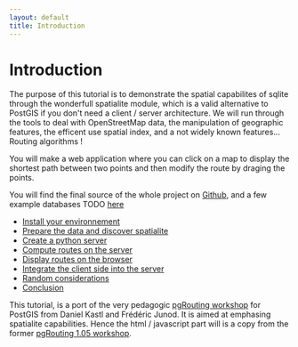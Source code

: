 ```yaml
---
layout: default
title: Introduction
---
```

Introduction
=========


The purpose of this tutorial is to demonstrate the spatial capabilites of sqlite through the wonderfull spatialite module, which is a valid alternative to PostGIS if you don't need a client / server architecture.
We will run through the tools to deal with OpenStreetMap data, the manipulation of geographic features, the efficent use spatial index, and a not widely known features... Routing algorithms !

You will make a web application where you can click on a map to display the shortest path between two points and then modify the route by draging the points.

You will find the final source of the whole project on [Github](http://www.github.com/mappy/astarlite), and a few example databases TODO [here](http://mappy.github.com/astarlite-assets)

* [Install your environnement](install.html)
* [Prepare the data and discover spatialite](data.html)
* [Create a python server](server.html)
* [Compute routes on the server](spatialite.html)
* [Display routes on the browser](client.html)
* [Integrate the client side into the server](integration.html)
* [Random considerations](considerations.html)
* [Conclusion](conclusion.html)

This tutorial, is a port of the very pedagogic [pgRouting workshop](http://workshop.pgrouting.com) for PostGIS from Daniel Kastl and Frédéric Junod. It is aimed at emphasing spatialite capabilities. Hence the html / javascript part will is a copy from the former [pgRouting 1.05 workshop](http://postgis.fr/chrome/site/docs/workshop-routing-foss4g/docs/_build/html/chapters/geoext_client.html).
